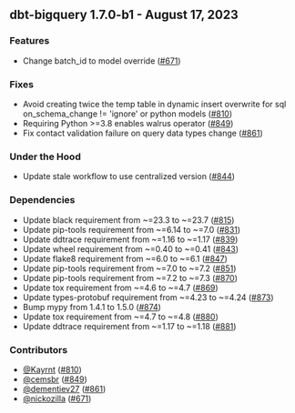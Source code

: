 ## dbt-bigquery 1.7.0-b1 - August 17, 2023

### Features

- Change batch_id to model override ([#671](https://github.com/dbt-labs/dbt-bigquery/issues/671))

### Fixes

- Avoid creating twice the temp table in dynamic insert overwrite for sql on_schema_change != 'ignore' or python models ([#810](https://github.com/dbt-labs/dbt-bigquery/issues/810))
- Requiring Python >=3.8 enables walrus operator ([#849](https://github.com/dbt-labs/dbt-bigquery/issues/849))
- Fix contact validation failure on query data types change ([#861](https://github.com/dbt-labs/dbt-bigquery/issues/861))

### Under the Hood

- Update stale workflow to use centralized version ([#844](https://github.com/dbt-labs/dbt-bigquery/issues/844))

### Dependencies

- Update black requirement from ~=23.3 to ~=23.7 ([#815](https://github.com/dbt-labs/dbt-bigquery/pull/815))
- Update pip-tools requirement from ~=6.14 to ~=7.0 ([#831](https://github.com/dbt-labs/dbt-bigquery/pull/831))
- Update ddtrace requirement from ~=1.16 to ~=1.17 ([#839](https://github.com/dbt-labs/dbt-bigquery/pull/839))
- Update wheel requirement from ~=0.40 to ~=0.41 ([#843](https://github.com/dbt-labs/dbt-bigquery/pull/843))
- Update flake8 requirement from ~=6.0 to ~=6.1 ([#847](https://github.com/dbt-labs/dbt-bigquery/pull/847))
- Update pip-tools requirement from ~=7.0 to ~=7.2 ([#851](https://github.com/dbt-labs/dbt-bigquery/pull/851))
- Update pip-tools requirement from ~=7.2 to ~=7.3 ([#870](https://github.com/dbt-labs/dbt-bigquery/pull/870))
- Update tox requirement from ~=4.6 to ~=4.7 ([#869](https://github.com/dbt-labs/dbt-bigquery/pull/869))
- Update types-protobuf requirement from ~=4.23 to ~=4.24 ([#873](https://github.com/dbt-labs/dbt-bigquery/pull/873))
- Bump mypy from 1.4.1 to 1.5.0 ([#874](https://github.com/dbt-labs/dbt-bigquery/pull/874))
- Update tox requirement from ~=4.7 to ~=4.8 ([#880](https://github.com/dbt-labs/dbt-bigquery/pull/880))
- Update ddtrace requirement from ~=1.17 to ~=1.18 ([#881](https://github.com/dbt-labs/dbt-bigquery/pull/881))

### Contributors
- [@Kayrnt](https://github.com/Kayrnt) ([#810](https://github.com/dbt-labs/dbt-bigquery/issues/810))
- [@cemsbr](https://github.com/cemsbr) ([#849](https://github.com/dbt-labs/dbt-bigquery/issues/849))
- [@dementiev27](https://github.com/dementiev27) ([#861](https://github.com/dbt-labs/dbt-bigquery/issues/861))
- [@nickozilla](https://github.com/nickozilla) ([#671](https://github.com/dbt-labs/dbt-bigquery/issues/671))
